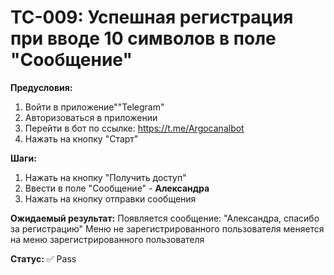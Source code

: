 # TC-009: Успешная регистрация при вводе 10 символов в поле "Сообщение"


**Предусловия:**
1. Войти в приложение""Telegram"
2. Авторизоваться в приложении
3. Перейти в бот по ссылке: https://t.me/Argocanalbot
4. Нажать на кнопку "Старт"

**Шаги:**
1. Нажать на кнопку "Получить доступ"
2. Ввести в поле "Сообщение" - **Александра**
3. Нажать на кнопку отправки сообщения

**Ожидаемый результат:**
Появляется сообщение:
"Александра, спасибо за регистрацию"
Меню не зарегистрированного пользователя меняется на меню зарегистрированного пользователя

**Статус:** ✅ Pass
